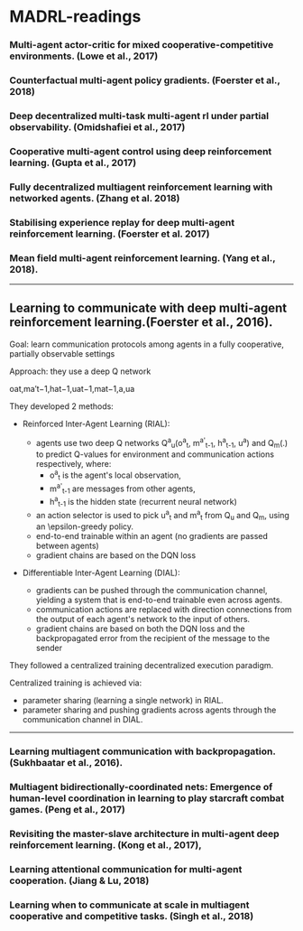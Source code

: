 # MADRL-readings


### Multi-agent actor-critic for mixed cooperative-competitive environments. (Lowe et al., 2017)

### Counterfactual multi-agent policy gradients. (Foerster et al., 2018)

### Deep decentralized multi-task multi-agent rl under partial observability. (Omidshafiei et al., 2017)

### Cooperative multi-agent control using deep reinforcement learning. (Gupta et al., 2017)

### Fully decentralized multiagent reinforcement learning with networked agents. (Zhang et al. 2018) 








### Stabilising experience replay for deep multi-agent reinforcement learning. (Foerster et al. 2017)

### Mean field multi-agent reinforcement learning. (Yang et al., 2018).



---
## Learning to communicate with deep multi-agent reinforcement learning.(Foerster et al., 2016).

Goal: learn communication protocols among agents in a fully cooperative, partially observable settings

Approach: they use a deep Q network

oat,ma′t−1,hat−1,uat−1,mat−1,a,ua

They developed 2 methods:
- Reinforced Inter-Agent Learning (RIAL):  
  - agents use two deep Q networks Q<sup>a</sup><sub>u</sub>(o<sup>a</sup><sub>t</sub>, m<sup>a'</sup><sub>t-1</sub>, h<sup>a</sup><sub>t-1</sub>, u<sup>a</sup>) and Q<sub>m</sub>(.) to predict Q-values for environment and communication actions respectively, where:
    - o<sup>a</sup><sub>t</sub> is the agent's local observation, 
    - m<sup>a'</sup><sub>t-1</sub> are messages from other agents,
    - h<sup>a</sup><sub>t-1</sub> is the hidden state (recurrent neural network)
  - an action selector is used to pick u<sup>a</sup><sub>t</sub> and m<sup>a</sup><sub>t</sub> from Q<sub>u</sub> and Q<sub>m</sub>, using an \epsilon-greedy policy.
  - end-to-end trainable within an agent (no gradients are passed between agents)
  - gradient chains are based on the DQN loss

- Differentiable Inter-Agent Learning (DIAL):
  - gradients can be pushed through the communication channel, yielding a system that is end-to-end trainable even across agents.
  - communication actions are replaced with direction connections from the output of each agent's network to the input of others. 
  - gradient chains are based on both the DQN loss and the backpropagated error from the recipient of the message to the sender

They followed a centralized training decentralized execution paradigm. 

Centralized training is achieved via:
- parameter sharing (learning a single network) in RIAL.
- parameter sharing and pushing gradients across agents through the communication channel in DIAL.


---


### Learning multiagent communication with backpropagation. (Sukhbaatar et al., 2016).

### Multiagent bidirectionally-coordinated nets: Emergence of human-level coordination in learning to play starcraft combat games. (Peng et al., 2017)

### Revisiting the master-slave architecture in multi-agent deep reinforcement learning. (Kong et al., 2017),








### Learning attentional communication for multi-agent cooperation. (Jiang & Lu, 2018)

### Learning when to communicate at scale in multiagent cooperative and competitive tasks. (Singh et al., 2018)

